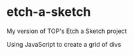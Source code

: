 # etch-a-sketch
My version of TOP's Etch a Sketch project

Using JavaScript to create a grid of divs